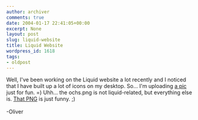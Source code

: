 ```yaml
---
author: archiver
comments: true
date: 2004-01-17 22:41:05+00:00
excerpt: None
layout: post
slug: liquid-website
title: Liquid Website
wordpress_id: 1618
tags:
- oldpost
---
```


Well, I've been working on the Liquid website a lot recently and I noticed that I have built up a lot of icons on my desktop.  So... I'm uploading <a href=http://www.oliverweb.com/stuff/liquidwork.jpg>a pic</a> just for fun. =) Uhh... the ochs.png is not liquid-related, but everything else is.  <a href=http://www.oliverweb.com/stuff/ochs.png>That PNG</a> is just funny. ;)<br /><br />-Oliver